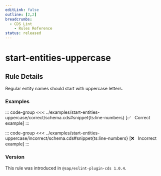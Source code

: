 ```yaml
---
editLink: false
outline: [2,2]
breadcrumbs:
  - CDS Lint
    - Rules Reference
status: released
---
```


<script setup>
  import PlaygroundBadge from '../../../.vitepress/theme/components/PlaygroundBadge.vue'
</script>

# start-entities-uppercase

## Rule Details

Regular entity names should start with uppercase letters.

### Examples

::: code-group
<<< ../examples/start-entities-uppercase/correct/schema.cds#snippet{ts:line-numbers} [✅ &nbsp; Correct example]
:::
<PlaygroundBadge
  name="start-entities-uppercase"
  kind="correct"
  :rules="{'@sap/cds/start-entities-uppercase': ['warn']}"
  :files="['schema.cds']"
/>

::: code-group
<<< ../examples/start-entities-uppercase/incorrect/schema.cds#snippet{ts:line-numbers} [❌ &nbsp; Incorrect example]
:::
<PlaygroundBadge
  name="start-entities-uppercase"
  kind="incorrect"
  :rules="{'@sap/cds/start-entities-uppercase': ['warn']}"
  :files="['schema.cds']"
/>

### Version
This rule was introduced in `@sap/eslint-plugin-cds 1.0.4`.

<!--
### Resources
[Rule source](https://github.tools.sap/cap/eslint-plugin-cds/tree/main/lib/rules/start-entities-uppercase.js)
-->
